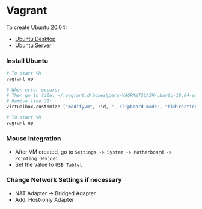 # Vagrant

To create Ubuntu 20.04:
- [Ubuntu Desktop](ubuntu-desktop/README.md)
- [Ubuntu Server](ubuntu-server/README.md)

### Install Ubuntu

```bash
# To start VM
vagrant up

# When error occurs:
# Then go to file: ~/.vagrant.d\boxes\peru-VAGRANTSLASH-ubuntu-18.04-server-amd64\20200207.01\virtualbox
# Remove line 31: 
virtualbox.customize ["modifyvm", :id, "--clipboard-mode", "bidirectional"]

# To start VM
vagrant up
```

### Mouse Integration

- After VM created, go to `Settings -> System -> Motherboard -> Pointing Device`:
- Set the value to `USB Tablet`

### Change Network Settings if necessary

- NAT Adapter -> Bridged Adapter
- Add: Host-only Adapter